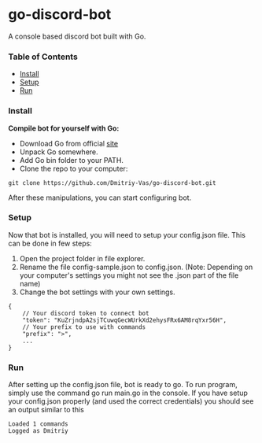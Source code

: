 # go-discord-bot

A console based discord bot built with Go.

### Table of Contents

+ [Install]()
+ [Setup]()
+ [Run]()

### Install

__Compile bot for yourself with Go:__

+ Download Go from official [site](https://golang.org/)
+ Unpack Go somewhere.
+ Add Go bin folder to your PATH.
+ Clone the repo to your computer:

```
git clone https://github.com/Dmitriy-Vas/go-discord-bot.git
```

After these manipulations, you can start configuring bot.

### Setup

Now that bot is installed, you will need to setup your config.json file. This can be done in few steps:

1. Open the project folder in file explorer.
2. Rename the file config-sample.json to config.json. (Note: Depending on your computer's settings you might not see the .json part of the file name)
3. Change the bot settings with your own settings.

```
{
    // Your discord token to connect bot
    "token": "KuZrjndpA2sjTCuwqGecWUrkXd2ehysFRx6AM8rqYxr56H",
    // Your prefix to use with commands
    "prefix": ">",
    ...
}
```

### Run

After setting up the config.json file, bot is ready to go. To run program, simply use the command go run main.go in the console.
If you have setup your config.json properly (and used the correct credentials) you should see an output similar to this

```
Loaded 1 commands
Logged as Dmitriy
```
